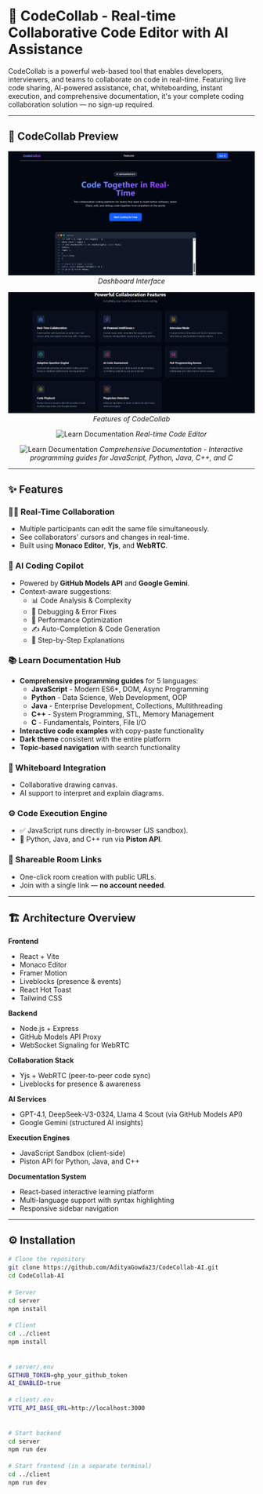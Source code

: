 # 🚀 CodeCollab - Real-time Collaborative Code Editor with AI Assistance

CodeCollab is a powerful web-based tool that enables developers, interviewers, and teams to collaborate on code in real-time. Featuring live code sharing, AI-powered assistance, chat, whiteboarding, instant execution, and comprehensive documentation, it's your complete coding collaboration solution — no sign-up required.

---

## 📸 CodeCollab Preview

<div align="center">

![Dashboard](https://raw.githubusercontent.com/AdityaGowda23/CodeCollab-AI/main/client/public/Screenshot%202025-08-09%20000318.png)
*Dashboard Interface*

![Code Editor](https://raw.githubusercontent.com/AdityaGowda23/CodeCollab-AI/main/client/public/Screenshot%202025-08-09%20000339.png)
*Features of CodeCollab*

![Learn Documentation](https://raw.githubusercontent.com/Sujju-192/ProjectPics/main/image.png)
*Real-time Code Editor*

![Learn Documentation](https://github.com/Sujju-192/ProjectPics/blob/main/Screenshot%20(157).png)
*Comprehensive Documentation - Interactive programming guides for JavaScript, Python, Java, C++, and C*

</div>

---

## ✨ Features

### 🧑‍💻 Real-Time Collaboration
- Multiple participants can edit the same file simultaneously.
- See collaborators' cursors and changes in real-time.
- Built using **Monaco Editor**, **Yjs**, and **WebRTC**.

### 🤖 AI Coding Copilot
- Powered by **GitHub Models API** and **Google Gemini**.
- Context-aware suggestions:
  - 📊 Code Analysis & Complexity
  - 🐞 Debugging & Error Fixes
  - 🚀 Performance Optimization
  - ✍️ Auto-Completion & Code Generation
  - 📘 Step-by-Step Explanations

### 📚 Learn Documentation Hub
- **Comprehensive programming guides** for 5 languages:
  - **JavaScript** - Modern ES6+, DOM, Async Programming
  - **Python** - Data Science, Web Development, OOP
  - **Java** - Enterprise Development, Collections, Multithreading
  - **C++** - System Programming, STL, Memory Management
  - **C** - Fundamentals, Pointers, File I/O
- **Interactive code examples** with copy-paste functionality
- **Dark theme** consistent with the entire platform
- **Topic-based navigation** with search functionality

### 🧠 Whiteboard Integration
- Collaborative drawing canvas.
- AI support to interpret and explain diagrams.

### ⚙️ Code Execution Engine
- ✅ JavaScript runs directly in-browser (JS sandbox).
- 🔧 Python, Java, and C++ run via **Piston API**.

### 🔗 Shareable Room Links
- One-click room creation with public URLs.
- Join with a single link — **no account needed**.

---

## 🏗️ Architecture Overview

**Frontend**
- React + Vite
- Monaco Editor
- Framer Motion
- Liveblocks (presence & events)
- React Hot Toast
- Tailwind CSS

**Backend**
- Node.js + Express
- GitHub Models API Proxy
- WebSocket Signaling for WebRTC

**Collaboration Stack**
- Yjs + WebRTC (peer-to-peer code sync)
- Liveblocks for presence & awareness

**AI Services**
- GPT-4.1, DeepSeek-V3-0324, Llama 4 Scout (via GitHub Models API)
- Google Gemini (structured AI insights)

**Execution Engines**
- JavaScript Sandbox (client-side)
- Piston API for Python, Java, and C++

**Documentation System**
- React-based interactive learning platform
- Multi-language support with syntax highlighting
- Responsive sidebar navigation

---

## ⚙️ Installation

```bash
# Clone the repository
git clone https://github.com/AdityaGowda23/CodeCollab-AI.git
cd CodeCollab-AI

# Server
cd server
npm install

# Client
cd ../client
npm install


# server/.env
GITHUB_TOKEN=ghp_your_github_token
AI_ENABLED=true

# client/.env
VITE_API_BASE_URL=http://localhost:3000


# Start backend
cd server
npm run dev

# Start frontend (in a separate terminal)
cd ../client
npm run dev
